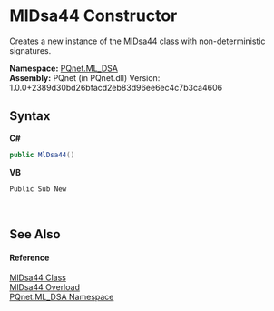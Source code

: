 # MlDsa44 Constructor 
 

Creates a new instance of the <a href="6ced723b-94b9-cefc-3c4e-51e99bd94fb4">MlDsa44</a> class with non-deterministic signatures.

**Namespace:**&nbsp;<a href="098c2ae7-a283-47c8-9739-d51bf939ff87">PQnet.ML_DSA</a><br />**Assembly:**&nbsp;PQnet (in PQnet.dll) Version: 1.0.0+2389d30bd26bfacd2eb83d96ee6ec4c7b3ca4606

## Syntax

**C#**<br />
``` C#
public MlDsa44()
```

**VB**<br />
``` VB
Public Sub New
```

<br />

## See Also


#### Reference
<a href="6ced723b-94b9-cefc-3c4e-51e99bd94fb4">MlDsa44 Class</a><br /><a href="0c307309-5395-d9bf-53e2-b34af7247a6b">MlDsa44 Overload</a><br /><a href="098c2ae7-a283-47c8-9739-d51bf939ff87">PQnet.ML_DSA Namespace</a><br />